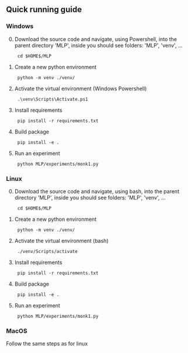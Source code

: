 ## Quick running guide

### Windows

0. Download the source code and navigate, using Powershell, into the parent directory 'MLP', inside you should see folders: 'MLP', 'venv', ...

        cd $HOME$/MLP

1. Create a new python environment

        python -m venv ./venv/

2. Activate the virtual environment (Windows Powershell)

        .\venv\Scripts\Activate.ps1

3. Install requirements

        pip install -r requirements.txt

4. Build package

        pip install -e .

5. Run an experiment

        python MLP/experiments/monk1.py

### Linux

0. Download the source code and navigate, using bash, into the parent directory 'MLP', inside you should see folders: 'MLP', 'venv', ...

        cd $HOME$/MLP

1. Create a new python environment

        python -m venv ./venv/

2. Activate the virtual environment (bash)

        ./venv/Scripts/activate

3. Install requirements

        pip install -r requirements.txt

4. Build package

        pip install -e .

5. Run an experiment

        python MLP/experiments/monk1.py

### MacOS

Follow the same steps as for linux